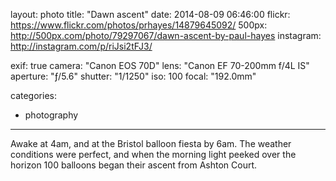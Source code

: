 layout: photo
title: "Dawn ascent"
date: 2014-08-09 06:46:00
flickr: https://www.flickr.com/photos/prhayes/14879645092/
500px: http://500px.com/photo/79297067/dawn-ascent-by-paul-hayes
instagram: http://instagram.com/p/riJsi2tFJ3/

exif: true
camera: "Canon EOS 70D"
lens: "Canon EF 70-200mm f/4L IS"
aperture: "ƒ/5.6"
shutter: "1/1250"
iso: 100
focal: "192.0mm"

categories:
  - photography
---

Awake at 4am, and at the Bristol balloon fiesta by 6am. The weather conditions were perfect, and when the morning light peeked over the horizon 100 balloons began their ascent from Ashton Court.
